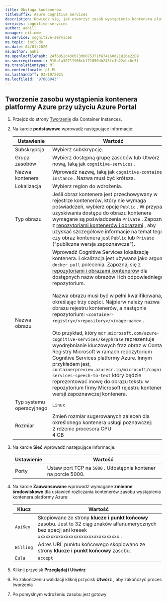 ```yaml
---
title: Obsługa kontenerów
titleSuffix: Azure Cognitive Services
description: Dowiedz się, jak utworzyć zasób wystąpienia kontenera platformy Azure.
services: cognitive-services
author: aahill
manager: nitinme
ms.service: cognitive-services
ms.topic: include
ms.date: 04/01/2020
ms.author: aahi
ms.openlocfilehash: 24f6052c436b73d0075371fa74160d21826e2209
ms.sourcegitcommit: 910a1a38711966cb171050db245fc3b22abc8c5f
ms.translationtype: MT
ms.contentlocale: pl-PL
ms.lasthandoff: 03/19/2021
ms.locfileid: "97866043"
---
```

## <a name="create-an-azure-container-instance-resource-using-the-azure-portal"></a>Tworzenie zasobu wystąpienia kontenera platformy Azure przy użyciu Azure Portal

1. Przejdź do strony [Tworzenie](https://ms.portal.azure.com/#create/Microsoft.ContainerInstances) dla Container Instances.

2. Na karcie **podstawowe** wprowadź następujące informacje:

    |Ustawienie|Wartość|
    |--|--|
    |Subskrypcja|Wybierz subskrypcję.|
    |Grupa zasobów|Wybierz dostępną grupę zasobów lub Utwórz nową, taką jak `cognitive-services` .|
    |Nazwa kontenera|Wprowadź nazwę, taką jak `cognitive-container-instance` . Nazwa musi być krótsza.|
    |Lokalizacja|Wybierz region do wdrożenia.|
    |Typ obrazu|Jeśli obraz kontenera jest przechowywany w rejestrze kontenerów, który nie wymaga poświadczeń, wybierz opcję `Public` . W przypadku uzyskiwania dostępu do obrazu kontenera wymagane są poświadczenia `Private` . Zapoznaj się z [repozytoriami kontenerów i obrazami](../container-image-tags.md) , aby uzyskać szczegółowe informacje na temat tego, czy obraz kontenera jest `Public` lub `Private` ("publiczna wersja zapoznawcza"). |
    |Nazwa obrazu|Wprowadź Cognitive Services lokalizację kontenera. Lokalizacja jest używana jako argument `docker pull` polecenia. Zapoznaj się z [repozytoriami i obrazami kontenerów](../container-image-tags.md) dla dostępnych nazw obrazów i ich odpowiedniego repozytorium.<br><br>Nazwa obrazu musi być w pełni kwalifikowana, określając trzy części. Najpierw należy nazwa obrazu rejestru kontenerów, a następnie repozytorium: `<container-registry>/<repository>/<image-name>` .<br><br>Oto przykład, który `mcr.microsoft.com/azure-cognitive-services/keyphrase` reprezentuje wyodrębnianie kluczowych fraz obraz w Container Registry Microsoft w ramach repozytorium Cognitive Services platformy Azure. Innym przykładem jest, `containerpreview.azurecr.io/microsoft/cognitive-services-speech-to-text` który będzie reprezentować mowę do obrazu tekstu w repozytorium firmy Microsoft rejestru kontenerów w wersji zapoznawczej kontenera. |
    |Typ systemu operacyjnego|`Linux`|
    |Rozmiar|Zmień rozmiar sugerowanych zaleceń dla określonego kontenera usługi poznawczej:<br>2 rdzenie procesora CPU<br>4 GB

3. Na karcie **Sieć** wprowadź następujące informacje:

    |Ustawienie|Wartość|
    |--|--|
    |Porty|Ustaw port TCP na `5000` . Udostępnia kontener na porcie 5000.|

4. Na karcie **Zaawansowane** wprowadź wymagane **zmienne środowiskowe** dla ustawień rozliczania kontenerów zasobu wystąpienia kontenera platformy Azure:

    | Klucz | Wartość |
    |--|--|
    |`ApiKey`|Skopiowane ze strony **klucze i punkt końcowy** zasobu. Jest to 32 ciąg znaków alfanumerycznych bez spacji ani kresek `xxxxxxxxxxxxxxxxxxxxxxxxxxxxxxxx` .|
    |`Billing`| Adres URL punktu końcowego skopiowano ze strony **klucze i punkt końcowy** zasobu.|
    |`Eula`|`accept`|

5. Kliknij przycisk **Przeglądaj i Utwórz**
6. Po zakończeniu walidacji kliknij przycisk **Utwórz** , aby zakończyć proces tworzenia
7. Po pomyślnym wdrożeniu zasobu jest gotowy
